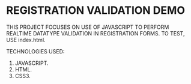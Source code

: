 # REGISTRATION VALIDATION DEMO

THIS PROJECT FOCUSES ON USE OF JAVASCRIPT TO PERFORM REALTIME DATATYPE VALIDATION IN REGISTRATION FORMS.
TO TEST, USE index.html.

TECHNOLOGIES USED:
1. JAVASCRIPT.
2. HTML.
3. CSS3.
